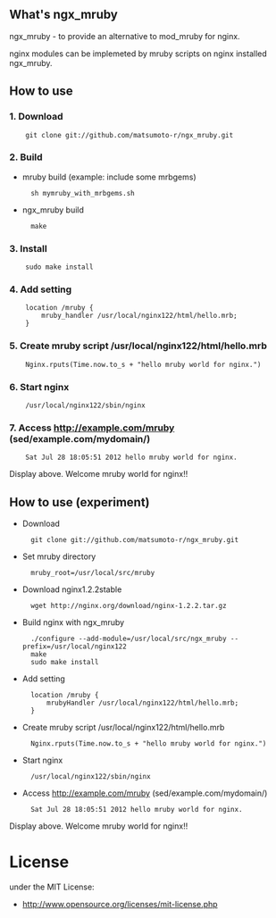 ## What's ngx_mruby
ngx_mruby - to provide an alternative to mod_mruby for nginx.

nginx modules can be implemeted by mruby scripts on nginx installed ngx_mruby.

## How to use

### 1. Download

        git clone git://github.com/matsumoto-r/ngx_mruby.git


### 2. Build
* mruby build (example: include some mrbgems)

        sh mymruby_with_mrbgems.sh

* ngx_mruby build

        make


### 3. Install

        sudo make install

### 4. Add setting

        location /mruby {
            mruby_handler /usr/local/nginx122/html/hello.mrb;
        }

### 5. Create mruby script /usr/local/nginx122/html/hello.mrb

        Nginx.rputs(Time.now.to_s + "hello mruby world for nginx.")

### 6. Start nginx

        /usr/local/nginx122/sbin/nginx

### 7. Access http://example.com/mruby (sed/example.com/mydomain/)

        Sat Jul 28 18:05:51 2012 hello mruby world for nginx.

Display above. Welcome mruby world for nginx!!



## How to use (experiment)
* Download

        git clone git://github.com/matsumoto-r/ngx_mruby.git

* Set mruby directory

        mruby_root=/usr/local/src/mruby

* Download nginx1.2.2stable

        wget http://nginx.org/download/nginx-1.2.2.tar.gz

* Build nginx with ngx_mruby

        ./configure --add-module=/usr/local/src/ngx_mruby --prefix=/usr/local/nginx122
        make
        sudo make install

* Add setting

        location /mruby {
            mrubyHandler /usr/local/nginx122/html/hello.mrb;
        }

* Create mruby script /usr/local/nginx122/html/hello.mrb

        Nginx.rputs(Time.now.to_s + "hello mruby world for nginx.")

* Start nginx

        /usr/local/nginx122/sbin/nginx

* Access http://example.com/mruby (sed/example.com/mydomain/)

        Sat Jul 28 18:05:51 2012 hello mruby world for nginx.

Display above. Welcome mruby world for nginx!!


# License
under the MIT License:

* http://www.opensource.org/licenses/mit-license.php

